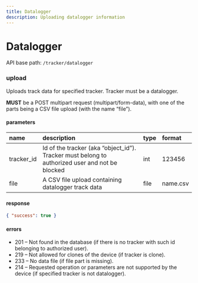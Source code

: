 ```yaml
---
title: Datalogger
description: Uploading datalogger information
---
```

# Datalogger

API base path: `/tracker/datalogger`

### upload

Uploads track data for specified tracker. Tracker must be a datalogger.

**MUST** be a POST multipart request (multipart/form-data), with one of the parts being a CSV file upload (with the name “file”).

#### parameters

| name | description | type| format|
| :------ | :------ | :----- | :------ |
| tracker_id | Id of the tracker (aka “object_id”). Tracker must belong to authorized user and not be blocked | int | 123456 |
| file | A CSV file upload containing datalogger track data | file | name.csv |

#### response

```json
{ "success": true }
```

#### errors
* 201 – Not found in the database (if there is no tracker with such id belonging to authorized user).
* 219 – Not allowed for clones of the device (if tracker is clone).
* 233 – No data file (if file part is missing).
* 214 – Requested operation or parameters are not supported by the device (if specified tracker is not datalogger).
